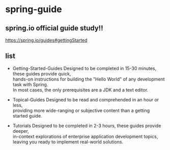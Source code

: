 # spring-guide

## spring.io official guide study!!
https://spring.io/guides#gettingStarted

## list
- Getting-Started-Guides
Designed to be completed in 15-30 minutes, these guides provide quick,  
hands-on instructions for building the "Hello World" of any development task with Spring.  
In most cases, the only prerequisites are a JDK and a text editor.  


- Topical-Guides
Designed to be read and comprehended in an hour or less,  
providing more wide-ranging or subjective content than a getting started guide.


- Tutorials
Designed to be completed in 2-3 hours, these guides provide deeper,  
in-context explorations of enterprise application development topics,  
leaving you ready to implement real-world solutions.
